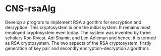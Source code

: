 # CNS-rsaAlg
Develop a program to implement RSA algorithm for encryption and decryption. This
cryptosystem is one the initial system. It remains most employed cryptosystem even today. The
system was invented by three scholars Ron Rivest, Adi Shamir, and Len Adleman and hence, it is
termed as RSA cryptosystem. The two aspects of the RSA cryptosystem, firstly generation of key pair
and secondly encryption-decryption algorithms 
